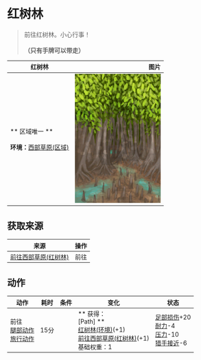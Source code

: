 # 红树林  
> 前往红树林。小心行事！<br><br><b>（只有手牌可以带走）</b>  
  
  红树林  |   图片   
 ----  |  ----:   
 ** 区域唯一 **<br><br>**环境：**[西部草原(区域)](GrasslandsW.md)  |  <img decoding="async" src="Sprite/Mangroves.png" href="a.md" style="max-width:300px;max-height:300px;">   
  
## 获取来源  
来源  |  操作  
----  |  ----  
[前往西部草原(红树林)](Path_MangrovesToGrasslandsW.md)  |  前往  
## 动作  
动作  |  耗时  |  条件  |  变化  |  状态  
----  |  ----  |  ----  |  ----  |  ----  
前往<br>[腿部动作](LegAction.md)<br>[旅行动作](TravelAction.md)  |  15分  |    |  ** 获得： **<br>** [Path] **<br>  [红树林(环境)](Env_Mangroves.md)(+1)<br>  [前往西部草原(红树林)](Path_MangrovesToGrasslandsW.md)(+1)<br>基础权重：1<br>  |  [足部损伤](FootDamage.md)+20<br>[耐力](Stamina.md)-4<br>[压力](Stress.md)-10<br>[猎手接近](HuntersProximity.md)-6  
